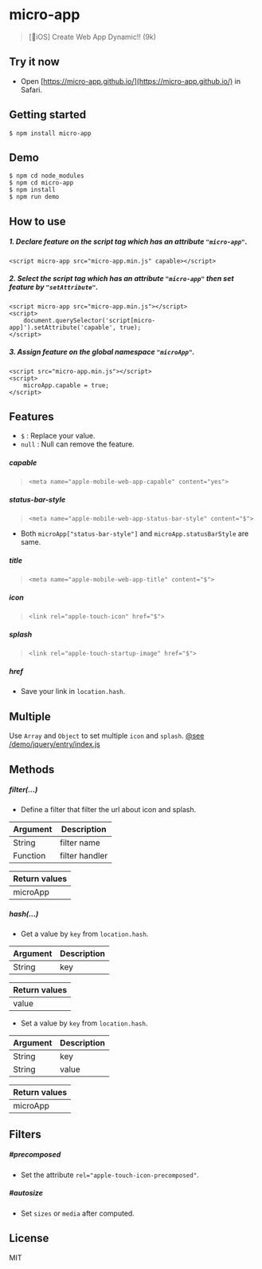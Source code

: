 # micro-app
> [📱iOS] Create Web App Dynamic!! (9k)

## Try it now

* Open [https://micro-app.github.io/](https://micro-app.github.io/) in Safari.

## Getting started
```
$ npm install micro-app
```

## Demo
```
$ npm cd node_modules
$ npm cd micro-app
$ npm install
$ npm run demo
```

## How to use

##### 1. Declare feature on the script tag which has an attribute `"micro-app"`.

```
<script micro-app src="micro-app.min.js" capable></script>
```

##### 2. Select the script tag which has an attribute `"micro-app"` then set feature by `"setAttribute"`.

```
<script micro-app src="micro-app.min.js"></script>
<script>
    document.querySelector('script[micro-app]').setAttribute('capable', true);
</script>
```

##### 3. Assign feature on the global namespace `"microApp"`.

```
<script src="micro-app.min.js"></script>
<script>
    microApp.capable = true;
</script>
```

## Features
* `$` : Replace your value.
* `null` : Null can remove the feature.

##### capable
> `<meta name="apple-mobile-web-app-capable" content="yes">`

##### status-bar-style
> `<meta name="apple-mobile-web-app-status-bar-style" content="$">`

* Both `microApp["status-bar-style"]` and `microApp.statusBarStyle` are same.

##### title
> `<meta name="apple-mobile-web-app-title" content="$">`

##### icon
> `<link rel="apple-touch-icon" href="$">`

##### splash
> `<link rel="apple-touch-startup-image" href="$">`

##### href
* Save your link in `location.hash`.

## Multiple

Use `Array` and `Object` to set multiple `icon` and `splash`.
[@see /demo/jquery/entry/index.js](https://github.com/lixinliang/micro-app/blob/master/demo/jquery/entry/index.js)

## Methods

##### filter(...)
* Define a filter that filter the url about icon and splash.

| Argument | Description |
| --- | --- |
| String | filter name |
| Function | filter handler |

| Return values |
| --- |
| microApp |

##### hash(...)
* Get a value by `key` from `location.hash`.

| Argument | Description |
| --- | --- |
| String | key |

|Return values|
| --- |
|value|

* Set a value by `key` from `location.hash`.

| Argument | Description |
| --- | --- |
| String | key |
| String | value |

| Return values |
| --- |
| microApp |

## Filters

##### #precomposed
* Set the attribute `rel="apple-touch-icon-precomposed"`.

##### #autosize
* Set `sizes` or `media` after computed.

## License

MIT
